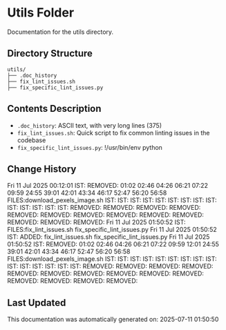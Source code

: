 <!-- filepath: /home/michaelnewham/Projects/create_python_project/scripts/utils/aboutthisfolder.md -->
# Utils Folder

Documentation for the utils directory.

## Directory Structure

```
utils/
├── .doc_history
├── fix_lint_issues.sh
├── fix_specific_lint_issues.py
```

## Contents Description

- `.doc_history`: ASCII text, with very long lines (375)
- `fix_lint_issues.sh`: Quick script to fix common linting issues in the codebase
- `fix_specific_lint_issues.py`: !/usr/bin/env python

## Change History

Fri 11 Jul 2025 00:12:01 IST: REMOVED:              01:02 02:46 04:26 06:21 07:22 09:59 24:55 39:01 42:01 43:34 46:17 52:47 56:20 56:58 FILES:download_pexels_image.sh IST: IST: IST: IST: IST: IST: IST: IST: IST: IST: IST: IST: IST: IST: REMOVED: REMOVED: REMOVED: REMOVED: REMOVED: REMOVED: REMOVED: REMOVED: REMOVED: REMOVED: REMOVED: REMOVED: REMOVED: 
Fri 11 Jul 2025 01:50:52 IST: FILES:fix_lint_issues.sh
fix_specific_lint_issues.py
Fri 11 Jul 2025 01:50:52 IST: ADDED: fix_lint_issues.sh fix_specific_lint_issues.py 
Fri 11 Jul 2025 01:50:52 IST: REMOVED:               01:02 02:46 04:26 06:21 07:22 09:59 12:01 24:55 39:01 42:01 43:34 46:17 52:47 56:20 56:58 FILES:download_pexels_image.sh IST: IST: IST: IST: IST: IST: IST: IST: IST: IST: IST: IST: IST: IST: IST: REMOVED: REMOVED: REMOVED: REMOVED: REMOVED: REMOVED: REMOVED: REMOVED: REMOVED: REMOVED: REMOVED: REMOVED: REMOVED: REMOVED: 

## Last Updated

This documentation was automatically generated on: 2025-07-11 01:50:50
